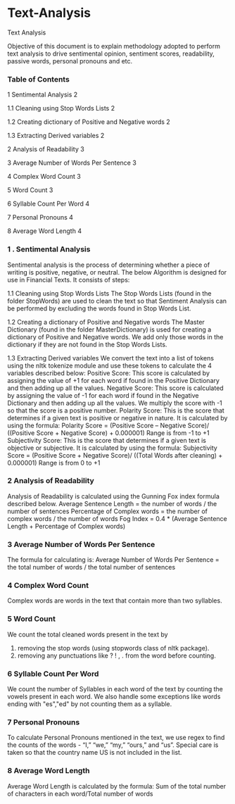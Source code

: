 # Text-Analysis
Text Analysis

Objective of this document is to explain methodology adopted to perform text analysis to drive sentimental opinion, sentiment scores, readability, passive words, personal pronouns and etc.

### Table of Contents ###


1	Sentimental Analysis	2


1.1	Cleaning using Stop Words Lists	2


1.2	Creating dictionary of Positive and Negative words	2


1.3	Extracting Derived variables	2


2	Analysis of Readability	3


3	Average Number of Words Per Sentence	3


4	Complex Word Count	3


5	Word Count	3


6	Syllable Count Per Word	4


7	Personal Pronouns	4


8	Average Word Length	4

 
###  1 . Sentimental Analysis ###
Sentimental analysis is the process of determining whether a piece of writing is positive, negative, or neutral. The below Algorithm is designed for use in Financial Texts. It consists of steps:


1.1	Cleaning using Stop Words Lists
The Stop Words Lists (found in the folder StopWords) are used to clean the text so that Sentiment Analysis can be performed by excluding the words found in Stop Words List. 


1.2	Creating a dictionary of Positive and Negative words
The Master Dictionary (found in the folder MasterDictionary) is used for creating a dictionary of Positive and Negative words. We add only those words in the dictionary if they are not found in the Stop Words Lists. 


1.3	Extracting Derived variables
We convert the text into a list of tokens using the nltk tokenize module and use these tokens to calculate the 4 variables described below:
Positive Score: This score is calculated by assigning the value of +1 for each word if found in the Positive Dictionary and then adding up all the values.
Negative Score: This score is calculated by assigning the value of -1 for each word if found in the Negative Dictionary and then adding up all the values. We multiply the score with -1 so that the score is a positive number.
Polarity Score: This is the score that determines if a given text is positive or negative in nature. It is calculated by using the formula: 
Polarity Score = (Positive Score – Negative Score)/ ((Positive Score + Negative Score) + 0.000001)
Range is from -1 to +1
Subjectivity Score: This is the score that determines if a given text is objective or subjective. It is calculated by using the formula: 
Subjectivity Score = (Positive Score + Negative Score)/ ((Total Words after cleaning) + 0.000001)
Range is from 0 to +1

### 2	Analysis of Readability ###
Analysis of Readability is calculated using the Gunning Fox index formula described below.
Average Sentence Length = the number of words / the number of sentences
Percentage of Complex words = the number of complex words / the number of words 
Fog Index = 0.4 * (Average Sentence Length + Percentage of Complex words)


### 3	Average Number of Words Per Sentence ###
The formula for calculating is:
Average Number of Words Per Sentence = the total number of words / the total number of sentences


### 4	Complex Word Count ###
Complex words are words in the text that contain more than two syllables.


### 5	Word Count ###
We count the total cleaned words present in the text by 
1.	removing the stop words (using stopwords class of nltk package).
2.	removing any punctuations like ? ! , . from the word before counting.
   

### 6	Syllable Count Per Word ###
We count the number of Syllables in each word of the text by counting the vowels present in each word. We also handle some exceptions like words ending with "es","ed" by not counting them as a syllable.


### 7	Personal Pronouns ###
To calculate Personal Pronouns mentioned in the text, we use regex to find the counts of the words - “I,” “we,” “my,” “ours,” and “us”. Special care is taken so that the country name US is not included in the list.


### 8	Average Word Length ###
Average Word Length is calculated by the formula:
Sum of the total number of characters in each word/Total number of words

